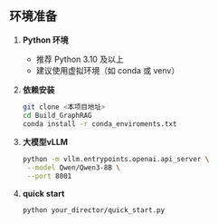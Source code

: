 ## 环境准备

1. **Python 环境**
   - 推荐 Python 3.10 及以上
   - 建议使用虚拟环境（如 conda 或 venv）

2. **依赖安装**
   ```bash
   git clone <本项目地址>
   cd Build_GraphRAG
   conda install -r conda_enviroments.txt
   ```
3. **大模型vLLM**
   ```bash
   python -m vllm.entrypoints.openai.api_server \
    --model Qwen/Qwen3-8B \
    --port 8001
   ```
4. **quick start**
   ```bash
   python your_director/quick_start.py
   ```